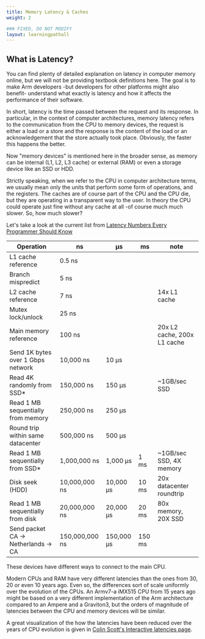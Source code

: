 ```yaml
---
title: Memory Latency & Caches
weight: 2

### FIXED, DO NOT MODIFY
layout: learningpathall
---
```


## What is Latency?

You can find plenty of detailed explanation on latency in computer memory online, but we will not be providing textbook definitions here. 
The goal is to make Arm developers -but developers for other platforms might also benefit- understand what exactly is latency and how it affects the performance of their software.

In short, latency is the time passed between the request and its response. In particular, in the context of computer architectures, memory latency refers to the communication from the CPU to memory devices, the request is either a load or a store and the response is the content of the load or an acknowledgement that the store actually took place. Obviously, the faster this happens the better.

Now "memory devices" is mentioned here in the broader sense, as memory can be internal (L1, L2, L3 cache) or external (RAM) or even a storage device like an SSD or HDD.

Strictly speaking, when we refer to the CPU in computer architecture terms, we usually mean only the units that perform some form of operations, and the registers. The caches are of course part of the CPU and the CPU die, but they are operating in a transparent way to the user. In theory the CPU could operate just fine without any cache at all -of course much much slower. So, how much slower?

Let's take a look at the current list from [Latency Numbers Every Programmer Should Know](https://gist.github.com/jboner/2841832?permalink_comment_id=4123064#gistcomment-4123064)

| Operation                          |        ns       |      µs    |   ms   |  note                       |
| ---------------------------------- | --------------- | ---------- | ------ | --------------------------- |
| L1 cache reference                 |         0.5 ns  |            |        |                             |
| Branch mispredict                  |           5 ns  |            |        |                             |
| L2 cache reference                 |           7 ns  |            |        | 14x L1 cache                |
| Mutex lock/unlock                  |          25 ns  |            |        |                             |
| Main memory reference              |         100 ns  |            |        | 20x L2 cache, 200x L1 cache |
| Send 1K bytes over 1 Gbps network  |      10,000 ns  |      10 µs |        |                             |		
| Read 4K randomly from SSD*         |     150,000 ns  |     150 µs |        | ~1GB/sec SSD                |
| Read 1 MB sequentially from memory |     250,000 ns  |     250 µs |        |                             |
| Round trip within same datacenter  |     500,000 ns  |     500 µs |        |                             |
| Read 1 MB sequentially from SSD* 	 |   1,000,000 ns  |   1,000 µs |   1 ms | ~1GB/sec SSD, 4X memory     |
| Disk seek (HDD)                    |  10,000,000 ns  |  10,000 µs |  10 ms | 20x datacenter roundtrip    |
| Read 1 MB sequentially from disk   |  20,000,000 ns  |  20,000 µs |  20 ms | 80x memory, 20X SSD         |
| Send packet CA -> Netherlands -> CA| 150,000,000 ns  | 150,000 µs | 150 ms |                             |

These devices have different ways to connect to the main CPU.

Modern CPUs and RAM have very different latencies than the ones from 30, 20 or even 10 years ago. Even so, the differences sort of scale uniformly over the evolution of the CPUs. An Armv7-a iMX515 CPU from 15 years ago might be based on a very different implementation of the Arm architecture compared to an Ampere and a Graviton3, but the orders of magnitude of latencies between the CPU and memory devices will be similar.

A great visualization of the how the latencies have been reduced over the years of CPU evolution is given in [Colin Scott's Interactive latencies page](https://colin-scott.github.io/personal_website/research/interactive_latency.html).

